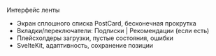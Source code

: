 Интерфейс ленты

- Экран сплошного списка PostCard, бесконечная прокрутка
- Вкладки/переключатели: Подписки | Рекомендации (если есть)
- Плейсхолдеры загрузки, пустые состояния, ошибки
- SvelteKit, адаптивность, сохранение позиции
